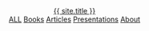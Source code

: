 <header class="main-header d-flex flex-wrap justify-content-center justify-content-md-between align-items-center py-3 mb-4 border-bottom">
  <a href="//pinedance.github.io" class="d-flex align-items-center mb-2 mb-md-0 text-dark text-decoration-none h4">
    {{ site.title }}
  </a>

  <nav class="d-flex gap-3">
    <a class="text-secondary" href="{{ site.baseurl }}/list/index">ALL</a>
    <a class="text-secondary" href="{{ site.baseurl }}/list/books">Books</a>
    <a class="text-secondary" href="{{ site.baseurl }}/list/articles">Articles</a>
    <a class="text-secondary" href="{{ site.baseurl }}/list/presentations">Presentations</a>
    <a class="text-secondary" href="{{ site.baseurl }}/about">About</a>
    <!-- 
    <a class="text-secondary" href="https://cse.google.com/cse?cx=922b2b1497b5144e3" target="_blank">Search</a> 
    -->
  </nav>
</header>
